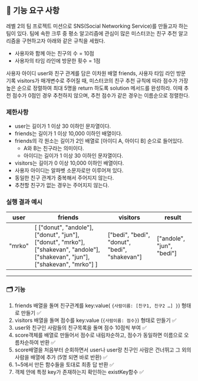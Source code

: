 ## 🚀 기능 요구 사항

레벨 2의 팀 프로젝트 미션으로 SNS(Social Networking Service)를 만들고자 하는 팀이 있다. 팀에 속한 크루 중 평소 알고리즘에 관심이 많은 미스터코는 친구 추천 알고리즘을 구현하고자 아래와 같은 규칙을 세웠다.

- 사용자와 함께 아는 친구의 수 = 10점
- 사용자의 타임 라인에 방문한 횟수 = 1점

사용자 아이디 user와 친구 관계를 담은 이차원 배열 friends, 사용자 타임 라인 방문 기록 visitors가 매개변수로 주어질 때, 미스터코의 친구 추천 규칙에 따라 점수가 가장 높은 순으로 정렬하여 최대 5명을 return 하도록 solution 메서드를 완성하라. 이때 추천 점수가 0점인 경우 추천하지 않으며, 추천 점수가 같은 경우는 이름순으로 정렬한다.

### 제한사항

- user는 길이가 1 이상 30 이하인 문자열이다.
- friends는 길이가 1 이상 10,000 이하인 배열이다.
- friends의 각 원소는 길이가 2인 배열로 [아이디 A, 아이디 B] 순으로 들어있다.
  - A와 B는 친구라는 의미이다.
  - 아이디는 길이가 1 이상 30 이하인 문자열이다.
- visitors는 길이가 0 이상 10,000 이하인 배열이다.
- 사용자 아이디는 알파벳 소문자로만 이루어져 있다.
- 동일한 친구 관계가 중복해서 주어지지 않는다.
- 추천할 친구가 없는 경우는 주어지지 않는다.

### 실행 결과 예시

| user   | friends                                                                                                                         | visitors                                      | result                    |
| ------ | ------------------------------------------------------------------------------------------------------------------------------- | --------------------------------------------- | ------------------------- |
| "mrko" | [ ["donut", "andole"], ["donut", "jun"], ["donut", "mrko"], ["shakevan", "andole"], ["shakevan", "jun"], ["shakevan", "mrko"] ] | ["bedi", "bedi", "donut", "bedi", "shakevan"] | ["andole", "jun", "bedi"] |

---

### 🗂 기능

1. friends 배열을 돌며 친구관계를 key:value( `{사람이름: [친구1, 친구2 …] }`) 형태로 만들기 ✅
2. visitors 배열을 돌며 점수를 key:value (`{사람이름: 점수}`) 형태로 만들기 ✅
3. user와 친구인 사람들의 친구목록을 돌며 점수 10점씩 부여 ✅
4. score객체를 배열로 만들어서 점수로 내림차순하고, 점수가 동일하면 이름으로 오름차순하여 반환 ✅
5. score배열을 처음부터 순회하면서 user나 user랑 친구인 사람은 건너뛰고 그 외의 사람을 배열에 추가 (5명 되면 바로 반환) ✅
6. 1~5에서 만든 함수들을 토대로 최종 답 반환 ✅
7. 객체 안에 특정 key가 존재하는지 확인하는 existKey함수 ✅
